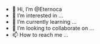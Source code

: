 - 👋 Hi, I’m @Eternoca
- 👀 I’m interested in ...
- 🌱 I’m currently learning ...
- 💞️ I’m looking to collaborate on ...
- 📫 How to reach me ...

<!---
Eternoca/Eternoca is a ✨ special ✨ repository because its `README.md` (this file) appears on your GitHub profile.
You can click the Preview link to take a look at your changes.
--->
